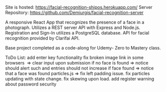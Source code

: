Site is hosted: https://facial-recognition-shipos.herokuapp.com/
Server Repository: https://github.com/Demiurgis/facial-recognition-server

A responsive React App that recognizes the presence of a face in a photograph. Utilizes a REST server API with Express and Node.js. Registration and Sign-In utilizes a PostgreSQL database. API for facial recognition provided by Clarifai API.

Base project completed as a code-along for Udemy- Zero to Mastery class.

ToDo List:
	add enter key functionality
	fix broken image link in some browsers <img> => <object>
	clear input upon submission
	if no face is found => notice should alert such and entries should not increase
	if face found => notice that a face was found
	particles.js => 
		fix left padding issue. 
		fix particles updating with state change. 
		fix skewing upon load.
	add register warning about password security